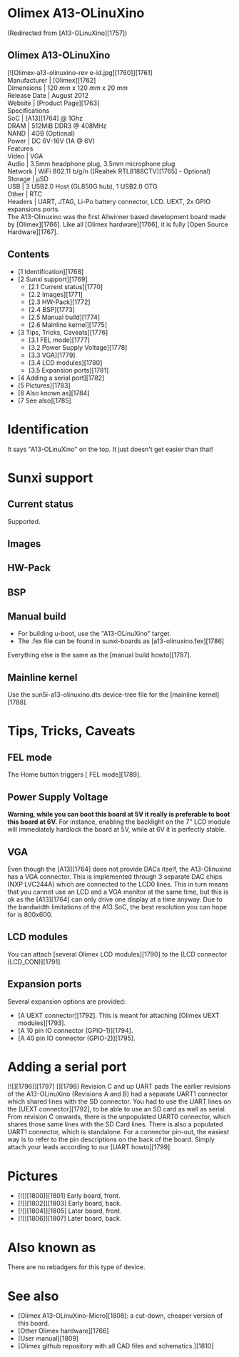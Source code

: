 # Olimex A13-OLinuXino
(Redirected from [A13-OLinuXino][1757])
 
Olimex A13-OLinuXino  
---  
[![Olimex-a13-olinuxino-rev e-id.jpg][1760]][1761]  
Manufacturer |  [Olimex][1762]  
Dimensions |  120 _mm_ x 120 _mm_ x 20 _mm_  
Release Date |  August 2012   
Website |  [Product Page][1763]  
Specifications   
SoC |  [A13][1764] @ 1Ghz   
DRAM |  512MiB DDR3 @ 408MHz   
NAND |  4GB (Optional)   
Power |  DC 6V-16V (1A @ 6V)   
Features   
Video |  VGA   
Audio |  3.5mm headphone plug, 3.5mm microphone plug   
Network |  WiFi 802.11 b/g/n ([Realtek RTL8188CTV][1765] \- Optional)   
Storage |  µSD   
USB |  3 USB2.0 Host (GL850G hub), 1 USB2.0 OTG   
Other |  RTC   
Headers |  UART, JTAG, Li-Po battery connector, LCD. UEXT, 2x GPIO expansions ports.   
The A13-Olinuxino was the first Allwinner based development board made by [Olimex][1766]. Like all [Olimex hardware][1766], it is fully [Open Source Hardware][1767]. 
## Contents
  * [1 Identification][1768]
  * [2 Sunxi support][1769]
    * [2.1 Current status][1770]
    * [2.2 Images][1771]
    * [2.3 HW-Pack][1772]
    * [2.4 BSP][1773]
    * [2.5 Manual build][1774]
    * [2.6 Mainline kernel][1775]
  * [3 Tips, Tricks, Caveats][1776]
    * [3.1 FEL mode][1777]
    * [3.2 Power Supply Voltage][1778]
    * [3.3 VGA][1779]
    * [3.4 LCD modules][1780]
    * [3.5 Expansion ports][1781]
  * [4 Adding a serial port][1782]
  * [5 Pictures][1783]
  * [6 Also known as][1784]
  * [7 See also][1785]

# Identification
It says "A13-OLinuXino" on the top. It just doesn't get easier than that! 
# Sunxi support
## Current status
Supported. 
## Images
## HW-Pack
## BSP
## Manual build
  * For building u-boot, use the "A13-OLinuXino" target.
  * The .fex file can be found in sunxi-boards as [a13-olinuxino.fex][1786]

Everything else is the same as the [manual build howto][1787]. 
## Mainline kernel
Use the sun5i-a13-olinuxino.dts device-tree file for the [mainline kernel][1788]. 
# Tips, Tricks, Caveats
## FEL mode
The Home button triggers [ FEL mode][1789]. 
## Power Supply Voltage
**Warning, while you can boot this board at 5V it really is preferable to boot this board at 6V.**
For instance, enabling the backlight on the 7" LCD module will immediately hardlock the board at 5V, while at 6V it is perfectly stable. 
## VGA
Even though the [A13][1764] does not provide DACs itself, the A13-Olinuxino has a VGA connector. 
This is implemented through 3 separate DAC chips (NXP LVC244A) which are connected to the LCD0 lines. This in turn means that you cannot use an LCD and a VGA monitor at the same time, but this is ok as the [A13][1764] can only drive one display at a time anyway. 
Due to the bandwidth limitations of the A13 SoC, the best resolution you can hope for is 800x600. 
## LCD modules
You can attach [several Olimex LCD modules][1790] to the [LCD connector (LCD_CON)][1791]. 
## Expansion ports
Several expansion options are provided: 
  * [A UEXT connector][1792]. This is meant for attaching [Olimex UEXT modules][1793].
  * [A 10 pin IO connector (GPIO-1)][1794].
  * [A 40 pin IO connector (GPIO-2)][1795].

# Adding a serial port
[![][1796]][1797]
[][1798]
Revision C and up UART pads
The earlier revisions of the A13-OLinuXino (Revisions A and B) had a separate UART1 connector which shared lines with the SD connector. You had to use the UART lines on the [UEXT connector][1792], to be able to use an SD card as well as serial. 
From revision C onwards, there is the unpopulated UART0 connector, which shares those same lines with the SD Card lines. There is also a populated UART1 connector, which is standalone. 
For a connector pin-out, the easiest way is to refer to the pin descriptions on the back of the board. Simply attach your leads according to our [UART howto][1799]. 
# Pictures
  * [![][1800]][1801]
Early board, front. 
  * [![][1802]][1803]
Early board, back. 
  * [![][1804]][1805]
Later board, front. 
  * [![][1806]][1807]
Later board, back. 

# Also known as
There are no rebadgers for this type of device. 
# See also
  * [Olimex A13-OLinuXino-Micro][1808]: a cut-down, cheaper version of this board.
  * [Other Olimex hardware][1766]
  * [User manual][1809]
  * [Olimex github repository with all CAD files and schematics.][1810]
